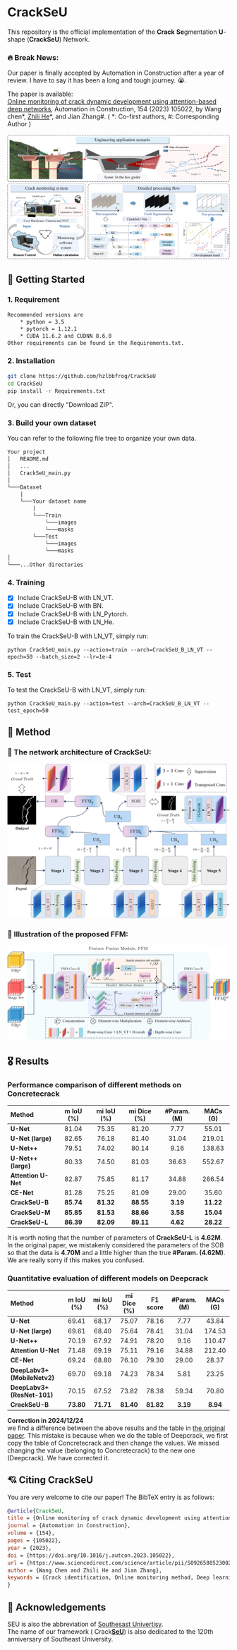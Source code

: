 # CrackSeU
This repository is the official implementation of the **Crack** **Se**gmentation **U**-shape (**CrackSeU**) Network.

### 🔥 Break News:  
Our paper is finally accepted by Automation in Construction after a year of review. I have to say it has been a long and tough journey. 😭.

The paper is available:  
[Online monitoring of crack dynamic development using attention-based deep networks](https://www.sciencedirect.com/science/article/pii/S0926580523002820), Automation in Construction, 154 (2023) 105022, by Wang chen*, [Zhili He](http://zl-he.com/)*, and Jian Zhang#. ( *: Co-first authors, #: Corresponding Author )

![Framework](figures/Framework.png)

## 🛴 Getting Started
### 1. Requirement
~~~
Recommended versions are
    * python = 3.5
    * pytorch = 1.12.1
    * CUDA 11.6.2 and CUDNN 8.6.0  
Other requirements can be found in the Requirements.txt.
~~~

### 2. Installation
```bash
git clone https://github.com/hzlbbfrog/CrackSeU
cd CrackSeU
pip install -r Requirements.txt
```
Or, you can directly "Download ZIP".

### 3. Build your own dataset
You can refer to the following file tree to organize your own data.
```
Your project
│   README.md
│   ...
│   CrackSeU_main.py
│
└───Dataset
    |
    └───Your dataset name
        |
        └───Train
            └───images
            └───masks
        └───Test
            └───images
            └───masks
│  
└───...Other directories   
```

### 4. Training
- [x] Include CrackSeU-B with LN_VT.
- [x] Include CrackSeU-B with BN.
- [x] Include CrackSeU-B with LN_Pytorch.
- [x] Include CrackSeU-B with LN_He.

To train the CrackSeU-B with LN_VT, simply run:
```shell
python CrackSeU_main.py --action=train --arch=CrackSeU_B_LN_VT --epoch=50 --batch_size=2 --lr=1e-4
```

### 5. Test
To test the CrackSeU-B with LN_VT, simply run:
```shell
python CrackSeU_main.py --action=test --arch=CrackSeU_B_LN_VT --test_epoch=50
```

## 🎯 Method
### :rocket: The network architecture of CrackSeU:
![CrackSeU](figures/CrackSeU.png)

### :rocket: Illustration of the proposed FFM:
![FFM](figures/FFM.png)


## :medal_military: Results
### Performance comparison of different methods on Concretecrack
| **Method**                 | **m IoU (%)**  | **mi IoU (%)** | **mi Dice (%)** | **#Param. (M)** |**MACs (G)** |
|:---------------------------|:--------------:|:--------------:|:---------------:|:---------------:|:-----------:|
| **U-Net**                  | 81.04         | 75.35          | 81.20          | 7.77            | 55.01       |
| **U-Net (large)**          | 82.65         | 76.18          | 81.40           | 31.04           | 219.01       |
| **U-Net++**                | 79.51          | 74.02          | 80.14           | 9.16            | 138.63      |
| **U-Net++ (large)**        | 80.33          | 74.50         | 81.03           | 36.63            | 552.67      |
| **Attention U-Net**        | 82.87         | 75.85          | 81.17          | 34.88           | 266.54      |
| **CE-Net**                 | 81.28          | 75.25          | 81.09          | 29.00           | 35.60       |
| **CrackSeU-B**             | **85.74**          | **81.32**          | **88.55**           | **3.19**            | **11.22**       |
| **CrackSeU-M**             | **85.85**         | **81.53**         | **88.66**           | **3.58**            | **15.04**       |   
| **CrackSeU-L**             | **86.39**         | **82.09**         | **89.11**           | **4.62**            | **28.22**       |

It is worth noting that the number of parameters of **CrackSeU-L** is **4.62M**.   
In the original paper, we mistakenly considered the parameters of the SOB so that the data is **4.70M** and a little higher than the true **#Param. (4.62M)**.   
We are really sorry if this makes you confused. 

### Quantitative evaluation of different models on Deepcrack
| **Method**                 | **m IoU (%)**  | **mi IoU (%)** | **mi Dice (%)** | **F1 score** | **#Param. (M)** |**MACs (G)** |
|:---------------------------|:--------------:|:--------------:|:---------------:|:------------:|:---------------:|:-----------:|
| **U-Net**                  | 69.41         | 68.17          | 75.07          | 78.16          |7.77            | 43.84       |
| **U-Net (large)**          | 69.61         | 68.40          | 75.64           | 78.41          |31.04           | 174.53       |
| **U-Net++**                | 70.19          | 67.92          | 74.91           | 78.20          |9.16            | 110.47      |
| **Attention U-Net**        | 71.48         | 69.19          | 75.11          | 79.16          |34.88           | 212.40      |
| **CE-Net**                 | 69.24          | 68.80          | 76.10          | 79.30         |29.00           | 28.37       |
| **DeepLabv3+ (MobileNetv2)**   | 69.70          | 69.18          | 74.23          | 78.34          |5.81           | 23.25       |
| **DeepLabv3+ (ResNet-101)**     | 70.15         | 67.52          | 73.82          | 78.38          |59.34           | 70.80       |
| **CrackSeU-B**             | **73.80**          | **71.71**          | **81.40**          |**81.82**           | **3.19**            | **8.94**       |

**Correction in 2024/12/24**  
we find a difference between the above results and the table in [the original paper](https://www.sciencedirect.com/science/article/pii/S0926580523002820). This mistake is because when we do the table of Deepcrack, we first  copy the table of Concretecrack and then change the values. We missed changing the value (belonging to Concretecrack) to the new one (Deepcrack). We have corrected it.

## 💘 Citing CrackSeU
You are very welcome to cite our paper! The BibTeX entry is as follows:

```BibTeX
@article{CrackSeU,
title = {Online monitoring of crack dynamic development using attention-based deep networks},
journal = {Automation in Construction},
volume = {154},
pages = {105022},
year = {2023},
doi = {https://doi.org/10.1016/j.autcon.2023.105022},
url = {https://www.sciencedirect.com/science/article/pii/S0926580523002820},
author = {Wang Chen and Zhili He and Jian Zhang},
keywords = {Crack identification, Online monitoring method, Deep learning}
}
```

## 👅 Acknowledgements
SEU is also the abbreviation of [Southesast Univertisy](https://www.seu.edu.cn/).  
The name of our framework ( Crack[**SeU**](https://www.seu.edu.cn/)) is also dedicated to the 120th anniversary of Southeast University.

